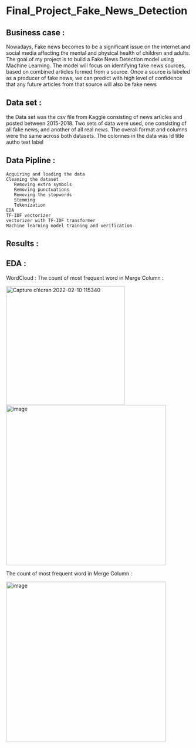 # Final_Project_Fake_News_Detection

## Business case : 
 Nowadays, Fake news becomes to be a significant issue on the internet and social media affecting the mental and physical health of children and adults.
 The goal of my project is to build a Fake News Detection model using Machine Learning. The model will focus on identifying fake news sources, based on combined articles formed  from a source. Once a source is labeled as a producer of fake news, we can predict with high level of confidence that any future articles from that source will also be fake    news
 
 ## Data set : 
  the Data set was the csv file from Kaggle consisting of news articles and posted between 2015-2018. Two sets of data were used, one consisting of all fake news, and another     of all real news. The overall format and columns were the same across both datasets.
  The colonnes in the data was
     Id  title  autho  text  label
    
 ## Data Pipline :
    Acquiring and loading the data
    Cleaning the dataset
       Removing extra symbols 
       Removing punctuations
       Removing the stopwords
       Stemming
       Tokenization
    EDA
    TF-IDF vectorizer
    vectorizer with TF-IDF transformer
    Machine learning model training and verification
 ## Results : 
 ## EDA : 
  
 WordCloud :                                The count of most frequent word in Merge Column :                                             
 
 <img width="323" alt="Capture d’écran 2022-02-10 115340" src="https://user-images.githubusercontent.com/89710477/153392607-5f0a04ba-c723-4889-b05b-d45cc146069e.png"> <img width="435" alt="image" src="https://user-images.githubusercontent.com/89710477/153180271-33df28fb-2162-423c-9606-cf15408f4ad6.png">

 The count of most frequent word in Merge Column : 
 
 <img width="435" alt="image" src="https://user-images.githubusercontent.com/89710477/153180271-33df28fb-2162-423c-9606-cf15408f4ad6.png">
